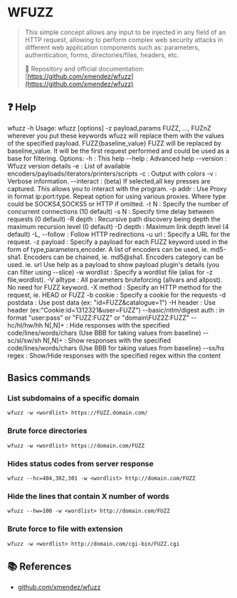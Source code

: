 # WFUZZ

> This simple concept allows any input to be injected in any field of an HTTP request, allowing to perform complex web security attacks in different web application components such as: parameters, authentication, forms, directories/files, headers, etc.
>
> 📖 Repository and official documentation: [https://github.com/xmendez/wfuzz](https://github.com/xmendez/wfuzz)

## ❓ Help

wfuzz -h Usage: wfuzz \[options\] -z payload,params FUZZ, ..., FUZnZ wherever you put these keywords wfuzz will replace them with the values of the specified payload. FUZZ{baseline\_value} FUZZ will be replaced by baseline\_value. It will be the first request performed and could be used as a base for filtering. Options: -h : This help --help : Advanced help --version : Wfuzz version details -e : List of available encoders/payloads/iterators/printers/scripts -c : Output with colors -v : Verbose information. --interact : \(beta\) If selected,all key presses are captured. This allows you to interact with the program. -p addr : Use Proxy in format ip:port:type. Repeat option for using various proxies. Where type could be SOCKS4,SOCKS5 or HTTP if omitted. -t N : Specify the number of concurrent connections \(10 default\) -s N : Specify time delay between requests \(0 default\) -R depth : Recursive path discovery being depth the maximum recursion level \(0 default\) -D depth : Maximum link depth level \(4 default\) -L, --follow : Follow HTTP redirections -u url : Specify a URL for the request. -z payload : Specify a payload for each FUZZ keyword used in the form of type,parameters,encoder. A list of encoders can be used, ie. md5-sha1. Encoders can be chained, ie. md5@sha1. Encoders category can be used. ie. url Use help as a payload to show payload plugin's details \(you can filter using --slice\) -w wordlist : Specify a wordlist file \(alias for -z file,wordlist\). -V alltype : All parameters bruteforcing \(allvars and allpost\). No need for FUZZ keyword. -X method : Specify an HTTP method for the request, ie. HEAD or FUZZ -b cookie : Specify a cookie for the requests -d postdata : Use post data \(ex: "id=FUZZ&catalogue=1"\) -H header : Use header \(ex:"Cookie:id=1312321&user=FUZZ"\) --basic/ntlm/digest auth : in format "user:pass" or "FUZZ:FUZZ" or "domain\FUZ2Z:FUZZ" --hc/hl/hw/hh N\[,N\]+ : Hide responses with the specified code/lines/words/chars \(Use BBB for taking values from baseline\) --sc/sl/sw/sh N\[,N\]+ : Show responses with the specified code/lines/words/chars \(Use BBB for taking values from baseline\) --ss/hs regex : Show/Hide responses with the specified regex within the content

## Basics commands

### List subdomains of a specific domain

```text
wfuzz -w <wordlist> https://FUZZ.domain.com/
```

### Brute force directories

```text
wfuzz -w <wordlist> https://domain.com/FUZZ
```

### Hides status codes from server response

```text
wfuzz --hc=404,302,301 -w <wordlist> http://domain.com/FUZZ
```

### Hide the lines that contain X number of words

```text
wfuzz --hw=100 -w <wordlist> http://domain.com/FUZZ
```

### Brute force to file with extension

```text
wfuzz -w <wordlist> http://domain.com/cgi-bin/FUZZ.cgi
```

## 📚 References

* [github.com/xmendez/wfuzz](https://github.com/xmendez/wfuzz)

